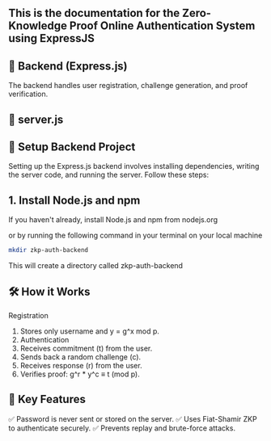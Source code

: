 ## This is the documentation for the Zero-Knowledge Proof Online Authentication System using ExpressJS

## 🚀 Backend (Express.js)
The backend handles user registration, challenge generation, and proof verification.

## 📁 server.js

## 📌 Setup Backend Project
Setting up the Express.js backend involves installing dependencies, writing the server code, and running the server. Follow these steps:

## 1. Install Node.js and npm
If you haven't already, install Node.js and npm from nodejs.org

or by running the following command in your terminal on your local machine
```sh
mkdir zkp-auth-backend
```
This will create a directory called zkp-auth-backend

## 🛠️ How it Works
Registration
1. Stores only username and y = g^x mod p.
2. Authentication
3. Receives commitment (t) from the user.
4. Sends back a random challenge (c).
5. Receives response (r) from the user.
6. Verifies proof: g^r * y^c ≡ t (mod p).






## 🔐 Key Features
✅ Password is never sent or stored on the server.
✅ Uses Fiat-Shamir ZKP to authenticate securely.
✅ Prevents replay and brute-force attacks.
